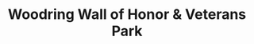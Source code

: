 ---
layout: repo
title: "Woodring Wall of Honor & Veterans Park"
id: 24809
permalink: repos/24809/
---